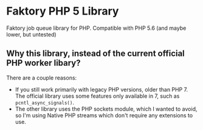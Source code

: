 # Faktory PHP 5 Library
Faktory job queue library for PHP. Compatible with PHP 5.6 (and maybe lower, but untested)

## Why this library, instead of the current official PHP worker libary?
There are a couple reasons:
- If you still work primarily with legacy PHP versions, older than PHP 7. The official library uses some features only available in 7, such as `pcntl_async_signals()`.
- The other library uses the PHP sockets module, which I wanted to avoid, so I'm using Native PHP streams which don't require any extensions to use.

